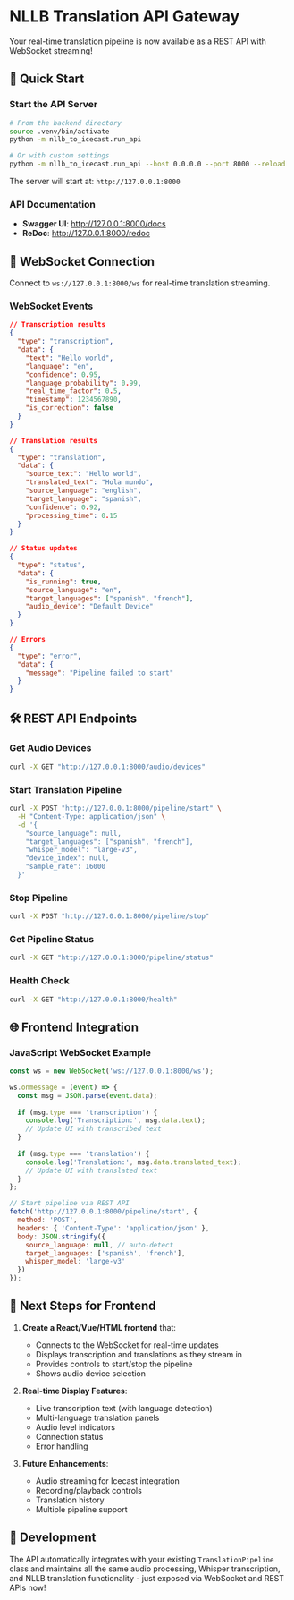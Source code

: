 # NLLB Translation API Gateway

Your real-time translation pipeline is now available as a REST API with WebSocket streaming!

## 🚀 Quick Start

### Start the API Server
```bash
# From the backend directory
source .venv/bin/activate
python -m nllb_to_icecast.run_api

# Or with custom settings
python -m nllb_to_icecast.run_api --host 0.0.0.0 --port 8000 --reload
```

The server will start at: `http://127.0.0.1:8000`

### API Documentation
- **Swagger UI**: http://127.0.0.1:8000/docs
- **ReDoc**: http://127.0.0.1:8000/redoc

## 📡 WebSocket Connection

Connect to `ws://127.0.0.1:8000/ws` for real-time translation streaming.

### WebSocket Events
```json
// Transcription results
{
  "type": "transcription",
  "data": {
    "text": "Hello world",
    "language": "en",
    "confidence": 0.95,
    "language_probability": 0.99,
    "real_time_factor": 0.5,
    "timestamp": 1234567890,
    "is_correction": false
  }
}

// Translation results  
{
  "type": "translation",
  "data": {
    "source_text": "Hello world",
    "translated_text": "Hola mundo",
    "source_language": "english", 
    "target_language": "spanish",
    "confidence": 0.92,
    "processing_time": 0.15
  }
}

// Status updates
{
  "type": "status",
  "data": {
    "is_running": true,
    "source_language": "en",
    "target_languages": ["spanish", "french"],
    "audio_device": "Default Device"
  }
}

// Errors
{
  "type": "error", 
  "data": {
    "message": "Pipeline failed to start"
  }
}
```

## 🛠️ REST API Endpoints

### Get Audio Devices
```bash
curl -X GET "http://127.0.0.1:8000/audio/devices"
```

### Start Translation Pipeline
```bash
curl -X POST "http://127.0.0.1:8000/pipeline/start" \
  -H "Content-Type: application/json" \
  -d '{
    "source_language": null,
    "target_languages": ["spanish", "french"],
    "whisper_model": "large-v3",
    "device_index": null,
    "sample_rate": 16000
  }'
```

### Stop Pipeline  
```bash
curl -X POST "http://127.0.0.1:8000/pipeline/stop"
```

### Get Pipeline Status
```bash
curl -X GET "http://127.0.0.1:8000/pipeline/status"
```

### Health Check
```bash
curl -X GET "http://127.0.0.1:8000/health"
```

## 🌐 Frontend Integration

### JavaScript WebSocket Example
```javascript
const ws = new WebSocket('ws://127.0.0.1:8000/ws');

ws.onmessage = (event) => {
  const msg = JSON.parse(event.data);
  
  if (msg.type === 'transcription') {
    console.log('Transcription:', msg.data.text);
    // Update UI with transcribed text
  }
  
  if (msg.type === 'translation') {
    console.log('Translation:', msg.data.translated_text);
    // Update UI with translated text
  }
};

// Start pipeline via REST API
fetch('http://127.0.0.1:8000/pipeline/start', {
  method: 'POST',
  headers: { 'Content-Type': 'application/json' },
  body: JSON.stringify({
    source_language: null, // auto-detect
    target_languages: ['spanish', 'french'],
    whisper_model: 'large-v3'
  })
});
```

## 🎯 Next Steps for Frontend

1. **Create a React/Vue/HTML frontend** that:
   - Connects to the WebSocket for real-time updates
   - Displays transcription and translations as they stream in
   - Provides controls to start/stop the pipeline
   - Shows audio device selection

2. **Real-time Display Features**:
   - Live transcription text (with language detection)
   - Multi-language translation panels
   - Audio level indicators
   - Connection status
   - Error handling

3. **Future Enhancements**:
   - Audio streaming for Icecast integration
   - Recording/playback controls
   - Translation history
   - Multiple pipeline support

## 🔧 Development

The API automatically integrates with your existing `TranslationPipeline` class and maintains all the same audio processing, Whisper transcription, and NLLB translation functionality - just exposed via WebSocket and REST APIs now!